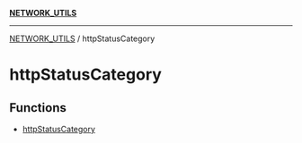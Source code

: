 [**NETWORK_UTILS**](../README.md)

***

[NETWORK_UTILS](../README.md) / httpStatusCategory

# httpStatusCategory

## Functions

- [httpStatusCategory](functions/httpStatusCategory.md)
